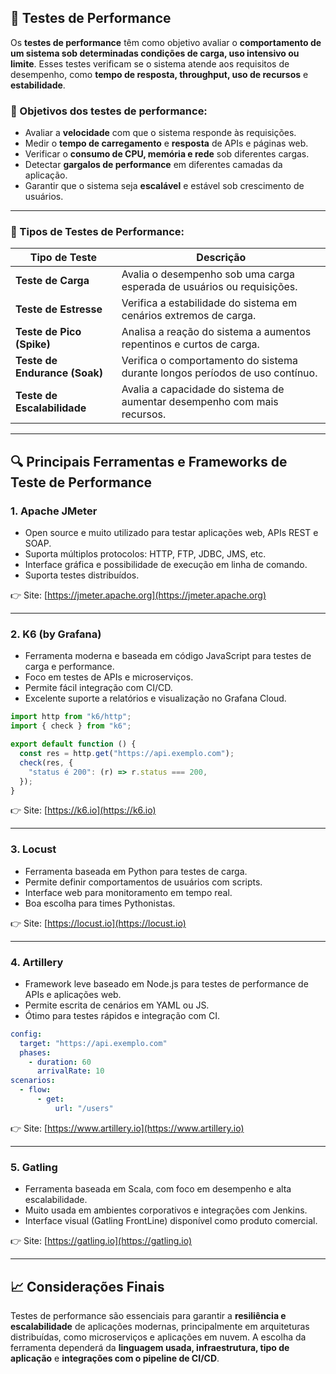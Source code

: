 ## 🧪 Testes de Performance

Os **testes de performance** têm como objetivo avaliar o **comportamento de um sistema sob determinadas condições de carga, uso intensivo ou limite**. Esses testes verificam se o sistema atende aos requisitos de desempenho, como **tempo de resposta, throughput, uso de recursos** e **estabilidade**.

### 📌 Objetivos dos testes de performance:

- Avaliar a **velocidade** com que o sistema responde às requisições.
- Medir o **tempo de carregamento** e **resposta** de APIs e páginas web.
- Verificar o **consumo de CPU, memória e rede** sob diferentes cargas.
- Detectar **gargalos de performance** em diferentes camadas da aplicação.
- Garantir que o sistema seja **escalável** e estável sob crescimento de usuários.

---

### 🔧 Tipos de Testes de Performance:

| Tipo de Teste                 | Descrição                                                                    |
| ----------------------------- | ---------------------------------------------------------------------------- |
| **Teste de Carga**            | Avalia o desempenho sob uma carga esperada de usuários ou requisições.       |
| **Teste de Estresse**         | Verifica a estabilidade do sistema em cenários extremos de carga.            |
| **Teste de Pico (Spike)**     | Analisa a reação do sistema a aumentos repentinos e curtos de carga.         |
| **Teste de Endurance (Soak)** | Verifica o comportamento do sistema durante longos períodos de uso contínuo. |
| **Teste de Escalabilidade**   | Avalia a capacidade do sistema de aumentar desempenho com mais recursos.     |

---

## 🔍 Principais Ferramentas e Frameworks de Teste de Performance

### 1. **Apache JMeter**

- Open source e muito utilizado para testar aplicações web, APIs REST e SOAP.
- Suporta múltiplos protocolos: HTTP, FTP, JDBC, JMS, etc.
- Interface gráfica e possibilidade de execução em linha de comando.
- Suporta testes distribuídos.

👉 Site: [https://jmeter.apache.org](https://jmeter.apache.org)

---

### 2. **K6 (by Grafana)**

- Ferramenta moderna e baseada em código JavaScript para testes de carga e performance.
- Foco em testes de APIs e microserviços.
- Permite fácil integração com CI/CD.
- Excelente suporte a relatórios e visualização no Grafana Cloud.

```js
import http from "k6/http";
import { check } from "k6";

export default function () {
  const res = http.get("https://api.exemplo.com");
  check(res, {
    "status é 200": (r) => r.status === 200,
  });
}
```

👉 Site: [https://k6.io](https://k6.io)

---

### 3. **Locust**

- Ferramenta baseada em Python para testes de carga.
- Permite definir comportamentos de usuários com scripts.
- Interface web para monitoramento em tempo real.
- Boa escolha para times Pythonistas.

👉 Site: [https://locust.io](https://locust.io)

---

### 4. **Artillery**

- Framework leve baseado em Node.js para testes de performance de APIs e aplicações web.
- Permite escrita de cenários em YAML ou JS.
- Ótimo para testes rápidos e integração com CI.

```yaml
config:
  target: "https://api.exemplo.com"
  phases:
    - duration: 60
      arrivalRate: 10
scenarios:
  - flow:
      - get:
          url: "/users"
```

👉 Site: [https://www.artillery.io](https://www.artillery.io)

---

### 5. **Gatling**

- Ferramenta baseada em Scala, com foco em desempenho e alta escalabilidade.
- Muito usada em ambientes corporativos e integrações com Jenkins.
- Interface visual (Gatling FrontLine) disponível como produto comercial.

👉 Site: [https://gatling.io](https://gatling.io)

---

## 📈 Considerações Finais

Testes de performance são essenciais para garantir a **resiliência e escalabilidade** de aplicações modernas, principalmente em arquiteturas distribuídas, como microserviços e aplicações em nuvem. A escolha da ferramenta dependerá da **linguagem usada, infraestrutura, tipo de aplicação** e **integrações com o pipeline de CI/CD**.
